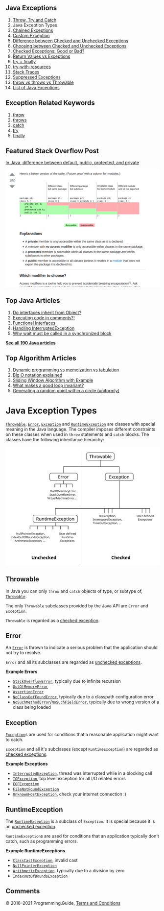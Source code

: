 



## Java Exceptions

1.  [Throw, Try and Catch](exceptions-throw-try-catch.html)
2.  Java Exception Types
3.  [Chained Exceptions](chained-exceptions.html)
4.  [Custom Exception](custom-exception.html)
5.  [Difference between Checked and Unchecked Exceptions](difference-between-checked-and-unchecked-exceptions.html)
6.  [Choosing between Checked and Unchecked Exceptions](choosing-between-checked-and-unchecked-exceptions.html)
7.  [Checked Exceptions: Good or Bad?](checked-exceptions-good-or-bad.html)
8.  [Return Values vs Exceptions](return-values-vs-exceptions.html)
9.  [try + finally](try-finally.html)
10. [try-with-resources](try-with-resources.html)
11. [Stack Traces](stack-trace.html)
12. [Suppressed Exceptions](suppressed-exceptions.html)
13. [throw vs throws vs Throwable](throw-vs-throws-vs-throwable.html)
14. [List of Java Exceptions](list-of-java-exceptions.html)

## Exception Related Keywords

1.  [throw](throw.html)
2.  [throws](throws.html)
3.  [catch](catch.html)
4.  [try](try.html)
5.  [finally](finally.html)

## Featured Stack Overflow Post

[In Java, difference between default, public, protected, and private](https://stackoverflow.com/a/33627846/276052)

[<img src="../images/so-featured-33627846.png" alt="StackOverflow screenshot thumbnail" class="screenshot" />](https://stackoverflow.com/a/33627846/276052)



## Top Java Articles

1.  [Do interfaces inherit from Object?](do-interfaces-inherit-from-object.html)
2.  [Executing code in comments?!](executing-code-in-comments.html)
3.  [Functional Interfaces](functional-interfaces.html)
4.  [Handling InterruptedException](handling-interrupted-exceptions.html)
5.  [Why wait must be called in a synchronized block](why-wait-must-be-in-synchronized.html)

[**See all 190 Java articles**](index.html)

## Top Algorithm Articles

1.  [Dynamic programming vs memoization vs tabulation](../dynamic-programming-vs-memoization-vs-tabulation.html)
2.  [Big O notation explained](../big-o-notation-explained.html)
3.  [Sliding Window Algorithm with Example](../sliding-window-example.html)
4.  [What makes a good loop invariant?](../what-makes-a-good-loop-invariant.html)
5.  [Generating a random point within a circle (uniformly)](../random-point-within-circle.html)

# Java Exception Types

[`Throwable`](https://docs.oracle.com/javase/8/docs/api/java/lang/Throwable.html), [`Error`](https://docs.oracle.com/javase/8/docs/api/java/lang/Error.html), [`Exception`](https://docs.oracle.com/javase/8/docs/api/java/lang/Exception.html) and [`RuntimeException`](https://docs.oracle.com/javase/8/docs/api/java/lang/RuntimeException.html) are classes with special meaning in the Java language. The compiler imposes different constraints on these classes when used in `throw` statements and `catch` blocks. The classes have the following inheritance hierarchy:

![Illustration of Exception Hierarchy](exception-types/hierarchy.svg)

## Throwable

In Java you can only `throw` and `catch` objects of type, or subtype of, [`Throwable`](https://docs.oracle.com/javase/8/docs/api/java/lang/Throwable.html).

The only `Throwable` subclasses provided by the Java API are `Error` and `Exception`.

`Throwable` is regarded as a [checked exception](difference-between-checked-and-unchecked-exceptions.html).

## Error

An [`Error`](https://docs.oracle.com/javase/8/docs/api/java/lang/Error.html) is thrown to indicate a serious problem that the application should not try to resolve.

`Error` and all its subclasses are regarded as [unchecked exceptions](difference-between-checked-and-unchecked-exceptions.html).

**Example Errors**

- [`StackOverflowError`](https://docs.oracle.com/javase/8/docs/api/java/lang/StackOverflowError.html), typically due to infinite recursion
- [`OutOfMemoryError`](https://docs.oracle.com/javase/8/docs/api/java/lang/OutOfMemoryError.html)
- [`AssertionError`](https://docs.oracle.com/javase/8/docs/api/java/lang/AssertionError.html)
- [`NoClassDefFoundError`](https://docs.oracle.com/javase/8/docs/api/java/lang/NoClassDefFoundError.html), typically due to a classpath configuration error
- [`NoSuchMethodError`](https://docs.oracle.com/javase/8/docs/api/java/lang/NoSuchMethodError.html)/[`NoSuchFieldError`](https://docs.oracle.com/javase/8/docs/api/java/lang/NoSuchFieldError.html), typically due to wrong version of a class being loaded

## Exception

[`Exception`](https://docs.oracle.com/javase/8/docs/api/java/lang/Exception.html)s are used for conditions that a reasonable application might want to catch.

`Exception` and all it's subclasses (except `RuntimeException`) are regarded as [checked exceptions](difference-between-checked-and-unchecked-exceptions.html).

**Example Exceptions**

- [`InterruptedException`](https://docs.oracle.com/javase/8/docs/api/java/lang/InterruptedException.html), thread was interrupted while in a blocking call
- [`IOException`](https://docs.oracle.com/javase/8/docs/api/java/io/IOException.html), top level exception for all I/O related errors
- [`EOFException`](https://docs.oracle.com/javase/8/docs/api/java/io/EOFException.html)
- [`FileNotFoundException`](https://docs.oracle.com/javase/8/docs/api/java/io/FileNotFoundException.html)
- [`UnknownHostException`](https://docs.oracle.com/javase/8/docs/api/java/net/UnknownHostException.html), check your internet connection :)

## RuntimeException

The [`RuntimeException`](https://docs.oracle.com/javase/8/docs/api/java/lang/RuntimeException.html) is a subclass of `Exception`. It is special because it is an [unchecked exception](difference-between-checked-and-unchecked-exceptions.html).

`RuntimeException`s are used for conditions that an application typically don't catch, such as programming errors.

**Example RuntimeExceptions**

- [`ClassCastException`](https://docs.oracle.com/javase/8/docs/api/java/lang/ClassCastException.html), invalid cast
- [`NullPointerException`](https://docs.oracle.com/javase/8/docs/api/java/lang/NullPointerException.html)
- [`ArithmeticException`](https://docs.oracle.com/javase/8/docs/api/java/lang/ArithmeticException.html), typically due to a division by zero
- [`IndexOutOfBoundsException`](https://docs.oracle.com/javase/8/docs/api/java/lang/IndexOutOfBoundsException.html)

## Comments



© 2016–2021 Programming.Guide, [Terms and Conditions](../terms-and-conditions.html)
